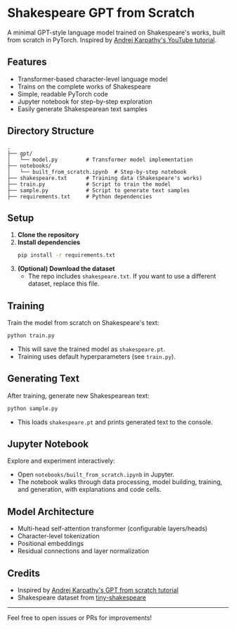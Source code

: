 # Shakespeare GPT from Scratch

A minimal GPT-style language model trained on Shakespeare's works, built from scratch in PyTorch. Inspired by [Andrej Karpathy's YouTube tutorial](https://www.youtube.com/watch?v=kCc8FmEb1nY&list=PLAqhIrjkxbuWI23v9cThsA9GvCAUhRvKZ&index=7&t=4990s&pp=iAQB).

## Features
- Transformer-based character-level language model
- Trains on the complete works of Shakespeare
- Simple, readable PyTorch code
- Jupyter notebook for step-by-step exploration
- Easily generate Shakespearean text samples

## Directory Structure
```
.
├── gpt/
│   └── model.py         # Transformer model implementation
├── notebooks/
│   └── built_from_scratch.ipynb  # Step-by-step notebook
├── shakespeare.txt      # Training data (Shakespeare's works)
├── train.py             # Script to train the model
├── sample.py            # Script to generate text samples
├── requirements.txt     # Python dependencies
```

## Setup
1. **Clone the repository**
2. **Install dependencies**
   ```bash
   pip install -r requirements.txt
   ```
3. **(Optional) Download the dataset**
   - The repo includes `shakespeare.txt`. If you want to use a different dataset, replace this file.

## Training
Train the model from scratch on Shakespeare's text:
```bash
python train.py
```
- This will save the trained model as `shakespeare.pt`.
- Training uses default hyperparameters (see `train.py`).

## Generating Text
After training, generate new Shakespearean text:
```bash
python sample.py
```
- This loads `shakespeare.pt` and prints generated text to the console.

## Jupyter Notebook
Explore and experiment interactively:
- Open `notebooks/built_from_scratch.ipynb` in Jupyter.
- The notebook walks through data processing, model building, training, and generation, with explanations and code cells.

## Model Architecture
- Multi-head self-attention transformer (configurable layers/heads)
- Character-level tokenization
- Positional embeddings
- Residual connections and layer normalization

## Credits
- Inspired by [Andrej Karpathy's GPT from scratch tutorial](https://www.youtube.com/watch?v=kCc8FmEb1nY&list=PLAqhIrjkxbuWI23v9cThsA9GvCAUhRvKZ&index=7&t=4990s&pp=iAQB)
- Shakespeare dataset from [tiny-shakespeare](https://raw.githubusercontent.com/karpathy/char-rnn/master/data/tinysakespeare/input.txt)

---

Feel free to open issues or PRs for improvements! 